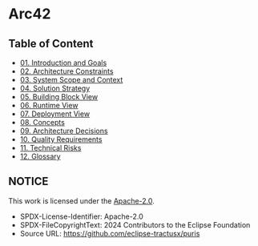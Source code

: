 # Arc42

## Table of Content
- [01. Introduction and Goals](01_introduction_and_goals.md)
- [02. Architecture Constraints](02_architecture_constraints.md)
- [03. System Scope and Context](03_system_scope_and_context.md)
- [04. Solution Strategy](04_solution_strategy.md)
- [05. Building Block View](05_building_block_view.md)
- [06. Runtime View](06_runtime_view.md)
- [07. Deployment View](07_deployment_view.md)
- [08. Concepts](08_concepts.md)
- [09. Architecture Decisions](09_architecture_decisions.md)
- [10. Quality Requirements](10_quality_requirements.md)
- [11. Technical Risks](11_technical_risks.md)
- [12. Glossary](12_glossary.md)

## NOTICE

This work is licensed under the [Apache-2.0](https://www.apache.org/licenses/LICENSE-2.0).

- SPDX-License-Identifier: Apache-2.0
- SPDX-FileCopyrightText: 2024 Contributors to the Eclipse Foundation
- Source URL: https://github.com/eclipse-tractusx/puris
